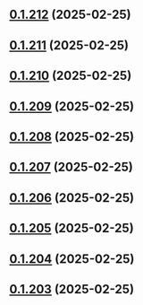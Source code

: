 ## [0.1.212](https://github.com/binary-braids/terraform-oracle/compare/v0.1.211...v0.1.212) (2025-02-25)



## [0.1.211](https://github.com/binary-braids/terraform-oracle/compare/v0.1.210...v0.1.211) (2025-02-25)



## [0.1.210](https://github.com/binary-braids/terraform-oracle/compare/v0.1.209...v0.1.210) (2025-02-25)



## [0.1.209](https://github.com/binary-braids/terraform-oracle/compare/v0.1.208...v0.1.209) (2025-02-25)



## [0.1.208](https://github.com/binary-braids/terraform-oracle/compare/v0.1.207...v0.1.208) (2025-02-25)



## [0.1.207](https://github.com/binary-braids/terraform-oracle/compare/v0.1.206...v0.1.207) (2025-02-25)



## [0.1.206](https://github.com/binary-braids/terraform-oracle/compare/v0.1.205...v0.1.206) (2025-02-25)



## [0.1.205](https://github.com/binary-braids/terraform-oracle/compare/v0.1.204...v0.1.205) (2025-02-25)



## [0.1.204](https://github.com/binary-braids/terraform-oracle/compare/v0.1.203...v0.1.204) (2025-02-25)



## [0.1.203](https://github.com/binary-braids/terraform-oracle/compare/v0.1.202...v0.1.203) (2025-02-25)



